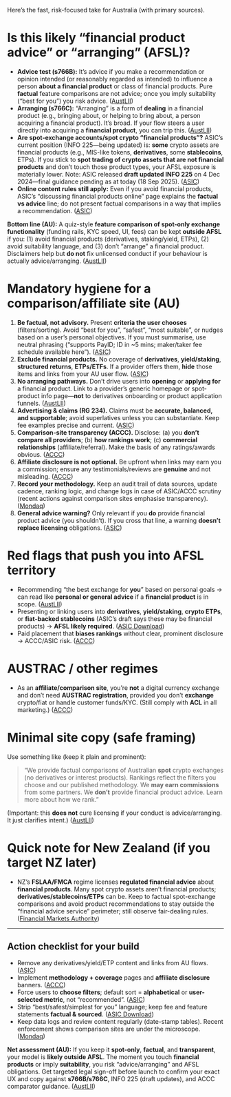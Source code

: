 Here’s the fast, risk-focused take for Australia (with primary sources).

# Is this likely “financial product advice” or “arranging” (AFSL)?

* **Advice test (s766B):** It’s advice if you make a recommendation or opinion intended (or reasonably regarded as intended) to influence a person **about a financial product** or class of financial products. Pure **factual** feature comparisons are not advice; once you imply suitability (“best for you”) you risk advice. ([AustLII][1])
* **Arranging (s766C):** “Arranging” is a form of **dealing** in a financial product (e.g., bringing about, or helping to bring about, a person acquiring a financial product). It’s broad. If your flow steers a user directly into acquiring a **financial product**, you can trip this. ([AustLII][2])
* **Are spot-exchange accounts/spot crypto “financial products”?** ASIC’s current position (INFO 225—being updated) is: **some** crypto assets are financial products (e.g., MIS-like tokens, **derivatives**, some **stablecoins**, ETPs). If you stick to **spot trading of crypto assets that are not financial products** and don’t touch those product types, your AFSL exposure is materially lower. Note: ASIC released **draft updated INFO 225** on 4 Dec 2024—final guidance pending as at today (18 Sep 2025). ([ASIC][3])
* **Online content rules still apply:** Even if you avoid financial products, ASIC’s “discussing financial products online” page explains the **factual vs advice** line; do not present factual comparisons in a way that implies a recommendation. ([ASIC][4])

**Bottom line (AU):** A quiz-style **feature comparison of spot-only exchange functionality** (funding rails, KYC speed, UI, fees) can be kept **outside AFSL** if you: (1) avoid financial products (derivatives, staking/yield, ETPs), (2) avoid suitability language, and (3) don’t “arrange” a financial product. Disclaimers help but **do not** fix unlicensed conduct if your behaviour is actually advice/arranging. ([AustLII][1])

# Mandatory hygiene for a comparison/affiliate site (AU)

1. **Be factual, not advisory.** Present **criteria the user chooses** (filters/sorting). Avoid “best for you”, “safest”, “most suitable”, or nudges based on a user’s personal objectives. If you must summarise, use neutral phrasing (“supports PayID; ID in \~5 mins; maker/taker fee schedule available here”). ([ASIC][4])
2. **Exclude financial products.** No coverage of **derivatives**, **yield/staking**, **structured returns**, **ETPs/ETFs**. If a provider offers them, **hide** those items and links from your AU user flow. ([ASIC][3])
3. **No arranging pathways.** Don’t drive users into **opening** or **applying for** a financial product. Link to a provider’s generic homepage or spot-product info page—**not** to derivatives onboarding or product application funnels. ([AustLII][2])
4. **Advertising & claims (RG 234).** Claims must be **accurate, balanced, and supportable**; avoid superlatives unless you can substantiate. Keep fee examples precise and current. ([ASIC][5])
5. **Comparison-site transparency (ACCC).** Disclose: (a) you **don’t compare all providers**; (b) **how rankings work**; (c) **commercial relationships** (affiliate/referral). Make the basis of any ratings/awards obvious. ([ACCC][6])
6. **Affiliate disclosure is not optional.** Be upfront when links may earn you a commission; ensure any testimonials/reviews are **genuine** and not misleading. ([ACCC][7])
7. **Record your methodology.** Keep an audit trail of data sources, update cadence, ranking logic, and change logs in case of ASIC/ACCC scrutiny (recent actions against comparison sites emphasise transparency). ([Mondaq][8])
8. **General advice warning?** Only relevant if you **do** provide financial product advice (you shouldn’t). If you cross that line, a warning **doesn’t replace licensing** obligations. ([ASIC][9])

# Red flags that push you into AFSL territory

* Recommending “the best exchange for **you**” based on personal goals → can read like **personal or general advice** if a **financial product** is in scope. ([AustLII][1])
* Presenting or linking users into **derivatives**, **yield/staking**, **crypto ETPs**, or **fiat-backed stablecoins** (ASIC’s draft says these may be financial products) → **AFSL likely required**. ([ASIC Download][10])
* Paid placement that **biases rankings** without clear, prominent disclosure → ACCC/ASIC risk. ([ACCC][6])

# AUSTRAC / other regimes

* As an **affiliate/comparison site**, you’re **not** a digital currency exchange and don’t need **AUSTRAC registration**, provided you don’t **exchange** crypto/fiat or handle customer funds/KYC. (Still comply with **ACL** in all marketing.) ([ACCC][6])

# Minimal site copy (safe framing)

Use something like (keep it plain and prominent):

> “We provide factual comparisons of Australian **spot** crypto exchanges (no derivatives or interest products). Rankings reflect the filters you choose and our published methodology. We **may earn commissions** from some partners. We **don’t** provide financial product advice. Learn more about how we rank.”

(Important: this **does not** cure licensing if your conduct is advice/arranging. It just clarifies intent.) ([AustLII][1])

# Quick note for New Zealand (if you target NZ later)

* NZ’s **FSLAA/FMCA** regime licenses **regulated financial advice** about **financial products**. Many spot crypto assets aren’t financial products; **derivatives/stablecoins/ETPs** can be. Keep to factual spot-exchange comparisons and avoid product recommendations to stay outside the “financial advice service” perimeter; still observe fair-dealing rules. ([Financial Markets Authority][11])

---

## Action checklist for your build

* Remove any derivatives/yield/ETP content and links from AU flows. ([ASIC][3])
* Implement **methodology + coverage** pages and **affiliate disclosure** banners. ([ACCC][6])
* Force users to **choose filters**; default sort = **alphabetical** or **user-selected metric**, not “recommended”. ([ASIC][4])
* Strip “best/safest/simplest for you” language; keep fee and feature statements **factual & sourced**. ([ASIC Download][12])
* Keep data logs and review content regularly (date-stamp tables). Recent enforcement shows comparison sites are under the microscope. ([Mondaq][8])

**Net assessment (AU):** If you keep it **spot-only**, **factual**, and **transparent**, your model is **likely outside AFSL**. The moment you touch **financial products** or imply **suitability**, you risk “advice/arranging” and AFSL obligations. Get targeted legal sign-off before launch to confirm your exact UX and copy against **s766B/s766C**, INFO 225 (draft updates), and ACCC comparator guidance. ([AustLII][1])

[1]: https://www5.austlii.edu.au/au/legis/cth/consol_act/ca2001172/s766b.html?utm_source=chatgpt.com "CORPORATIONS ACT 2001 - SECT 766B Meaning of financial product advice ..."
[2]: https://www5.austlii.edu.au/au/legis/cth/consol_act/ca2001172/s766c.html?utm_source=chatgpt.com "CORPORATIONS ACT 2001 - SECT 766C Meaning of dealing"
[3]: https://asic.gov.au/about-asic/news-centre/find-a-media-release/2021-releases/21-285mr-asic-releases-guidance-on-crypto-asset-related-investment-products/?utm_source=chatgpt.com "ASIC releases guidance on crypto-asset related investment products"
[4]: https://asic.gov.au/regulatory-resources/financial-services/giving-financial-product-advice/discussing-financial-products-and-services-online?utm_source=chatgpt.com "Discussing financial products and services online - ASIC"
[5]: https://asic.gov.au/regulatory-resources/find-a-document/regulatory-guides/rg-234-advertising-financial-products-and-services-including-credit-good-practice-guidance/?utm_source=chatgpt.com "RG 234 Advertising financial products and services (including ... - ASIC"
[6]: https://www.accc.gov.au/about-us/publications/a-guide-to-comparator-websites-for-website-operators-and-suppliers?utm_source=chatgpt.com "A guide to comparator websites for website operators and suppliers | ACCC"
[7]: https://www.accc.gov.au/business/selling-products-and-services/small-business-toolkit/misleading-conduct-and-advertising/online-reviews-must-be-genuine?utm_source=chatgpt.com "Online reviews must be genuine | ACCC"
[8]: https://www.mondaq.com/australia/product-liability-safety/1659708/asic-enforcement-comparison-websites?utm_source=chatgpt.com "ASIC Enforcement – Comparison Websites - Product Liability & Safety ..."
[9]: https://asic.gov.au/regulatory-resources/find-a-document/regulatory-guides/rg-244-giving-information-general-advice-and-scaled-advice/?utm_source=chatgpt.com "RG 244 Giving information, general advice and scaled advice | ASIC"
[10]: https://download.asic.gov.au/media/iktkpn20/attachment-to-cp381-published-4-december-2024.pdf?utm_source=chatgpt.com "Attachment to CP 381 Draft updated INFO 225 Digital assets: Financial ..."
[11]: https://www.fma.govt.nz/business/legislation/new-financial-advice-regime/?utm_source=chatgpt.com "Financial Services Legislation Amendment Act 2019 (FSLAA)"
[12]: https://download.asic.gov.au/media/rkzj5nxb/rg234-published-15-november-2012-20211008.pdf?utm_source=chatgpt.com "Regulatory Guide RG 234 Advertising financial products and ... - ASIC"
